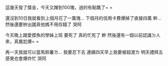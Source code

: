 這幾天發了獎金，今天又蹭到100塊，過的有點飄了= =

還沒到10日我就看到上個月花了一萬塊...
下個月的信用卡費爆掉了直接四萬
幹...
然後還要拚出國真他媽不用存錢了
哭阿

今天晚上跟愛摸魚的學姊上班
要死了
真的忙死了
幹
然後還有一個以前認識ㄉ人來，真尷尬爆= =

再一天我就可以當馬鈴薯ㄌ...
我要忍下去
連續四天早上我要被超渡ㄌ
明天禮拜五感覺也會爆炸忙
哭阿